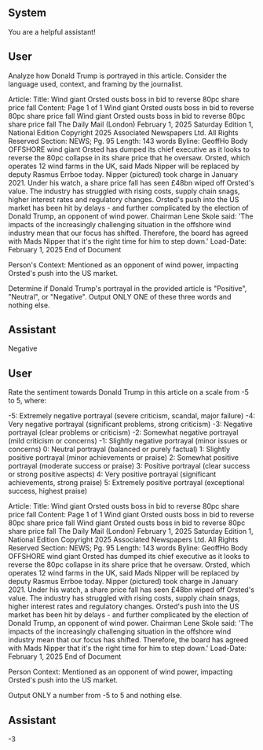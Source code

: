 ## System

You are a helpful assistant!

## User


Analyze how Donald Trump is portrayed in this article. Consider the language used, context, and framing by the journalist.

Article:
Title: Wind giant Orsted ousts boss in bid to reverse 80pc share price fall
Content: Page 1 of 1
Wind giant Orsted ousts boss in bid to reverse 80pc share price fall
Wind giant Orsted ousts boss in bid to reverse 80pc share price fall
The Daily Mail (London)
February 1, 2025 Saturday
Edition 1, National Edition
Copyright 2025 Associated Newspapers Ltd. All Rights Reserved
Section: NEWS; Pg. 95
Length: 143 words
Byline: GeoffHo
Body
OFFSHORE wind giant Orsted has dumped its chief executive as it looks to reverse the 80pc collapse in its share 
price that he oversaw.
Orsted, which operates 12 wind farms in the UK, said Mads Nipper will be replaced by deputy Rasmus Errboe 
today. Nipper (pictured) took charge in January 2021.
Under his watch, a share price fall has seen £48bn wiped off Orsted's value. The industry has struggled with rising 
costs, supply chain snags, higher interest rates and regulatory changes.
Orsted's push into the US market has been hit by delays - and further complicated by the election of Donald 
Trump, an opponent of wind power. Chairman Lene Skole said: 'The impacts of the increasingly challenging 
situation in the offshore wind industry mean that our focus has shifted. Therefore, the board has agreed with Mads 
Nipper that it's the right time for him to step down.'
Load-Date: February 1, 2025
End of Document

Person's Context: Mentioned as an opponent of wind power, impacting Orsted's push into the US market.

Determine if Donald Trump's portrayal in the provided article is "Positive", "Neutral", or "Negative".
Output ONLY ONE of these three words and nothing else.


## Assistant

Negative

## User


Rate the sentiment towards Donald Trump in this article on a scale from -5 to 5, where:

-5: Extremely negative portrayal (severe criticism, scandal, major failure)
-4: Very negative portrayal (significant problems, strong criticism)
-3: Negative portrayal (clear problems or criticism)
-2: Somewhat negative portrayal (mild criticism or concerns)
-1: Slightly negative portrayal (minor issues or concerns)
0: Neutral portrayal (balanced or purely factual)
1: Slightly positive portrayal (minor achievements or praise)
2: Somewhat positive portrayal (moderate success or praise)
3: Positive portrayal (clear success or strong positive aspects)
4: Very positive portrayal (significant achievements, strong praise)
5: Extremely positive portrayal (exceptional success, highest praise)

Article:
Title: Wind giant Orsted ousts boss in bid to reverse 80pc share price fall
Content: Page 1 of 1
Wind giant Orsted ousts boss in bid to reverse 80pc share price fall
Wind giant Orsted ousts boss in bid to reverse 80pc share price fall
The Daily Mail (London)
February 1, 2025 Saturday
Edition 1, National Edition
Copyright 2025 Associated Newspapers Ltd. All Rights Reserved
Section: NEWS; Pg. 95
Length: 143 words
Byline: GeoffHo
Body
OFFSHORE wind giant Orsted has dumped its chief executive as it looks to reverse the 80pc collapse in its share 
price that he oversaw.
Orsted, which operates 12 wind farms in the UK, said Mads Nipper will be replaced by deputy Rasmus Errboe 
today. Nipper (pictured) took charge in January 2021.
Under his watch, a share price fall has seen £48bn wiped off Orsted's value. The industry has struggled with rising 
costs, supply chain snags, higher interest rates and regulatory changes.
Orsted's push into the US market has been hit by delays - and further complicated by the election of Donald 
Trump, an opponent of wind power. Chairman Lene Skole said: 'The impacts of the increasingly challenging 
situation in the offshore wind industry mean that our focus has shifted. Therefore, the board has agreed with Mads 
Nipper that it's the right time for him to step down.'
Load-Date: February 1, 2025
End of Document

Person Context: Mentioned as an opponent of wind power, impacting Orsted's push into the US market.

Output ONLY a number from -5 to 5 and nothing else.


## Assistant

-3

